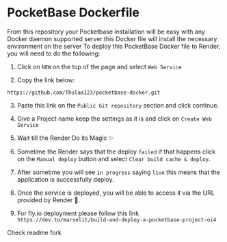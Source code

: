 # PocketBase Dockerfile

From this repository your Pocketbase installation will be easy with any Docker daemon supported server this Docker file will install the necessary environment on the server
To deploy this PocketBase Docker file to Render, you will need to do the following:

1. Click on `NEW` on the top of the page and select `Web Service`

2. Copy the link below:

```
https://github.com/Thulaa123/pocketbase-docker.git
```

3. Paste this link on the `Public Git repository` section and click continue.

4. Give a Project name keep the settings as it is and click on `Create Web Service`

5. Wait till the Render Do its Magic ✨

6. Sometime the Render says that the deploy `failed` if that happens click on the `Manual deploy` button and select `Clear build cache & deploy`.

7. After sometime you will see `in progress` saying `live` this means that the application is successfully deploy.

8. Once the service is deployed, you will be able to access it via the URL provided by Render 🚀.

9. For fly.io deployment please follow this link `https://dev.to/marselit/build-and-deploy-a-pocketbase-project-oi4`

Check readme fork